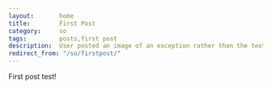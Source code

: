 ```yaml
---
layout:       home
title:        First Post
category:     so
tags:         posts,first post
description:  User posted an image of an exception rather than the text
redirect_from: "/so/firstpost/"
---
```


First post test!
